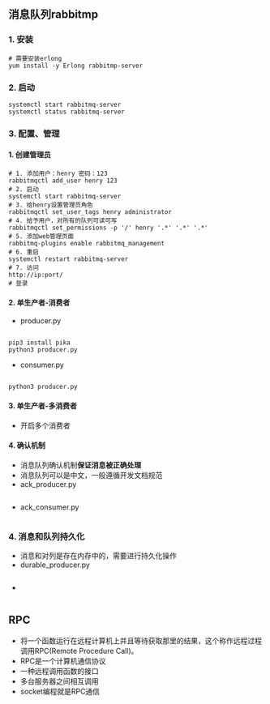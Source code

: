 ## 消息队列rabbitmp

### 1. 安装

```shell
# 需要安装erlong
yum install -y Erlong rabbitmp-server
```

### 2. 启动

```shell
systemctl start rabbitmq-server
systemctl status rabbitmq-server
```

### 3. 配置、管理

#### 1. 创建管理员

```shell
# 1. 添加用户：henry 密码：123
rabbitmqctl add_user henry 123
# 2. 启动
systemctl start rabbitmq-server
# 3. 给henry设置管理员角色
rabbitmqctl set_user_tags henry administrator
# 4. 给予用户，对所有的队列可读可写
rabbitmqctl set_permissions -p '/' henry '.*' '.*' '.*'
# 5. 添加web管理页面
rabbitmq-plugins enable rabbitmq_management
# 6. 重启
systemctl restart rabbitmq-server
# 7. 访问
http://ip:port/
# 登录
```

#### 2. 单生产者-消费者

-   producer.py

```python

```

```shell
pip3 install pika
python3 producer.py
```

-   consumer.py

```python

```

```shell
python3 producer.py
```

#### 3. 单生产者-多消费者

-   开启多个消费者

#### 4. 确认机制

-   消息队列确认机制**保证消息被正确处理**
-   消息队列可以是中文，一般遵循开发文档规范
-   ack_producer.py

```shell

```

-   ack_consumer.py

```shell

```

### 4. 消息和队列持久化

-   消息和对列是存在内存中的，需要进行持久化操作
-   durable_producer.py

```python

```

-   

```python

```

## RPC

-   将一个函数运行在远程计算机上并且等待获取那里的结果，这个称作远程过程调用RPC(Remote Procedure Call)。
-   RPC是一个计算机通信协议
-   一种远程调用函数的接口
-   多台服务器之间相互调用
-   socket编程就是RPC通信

